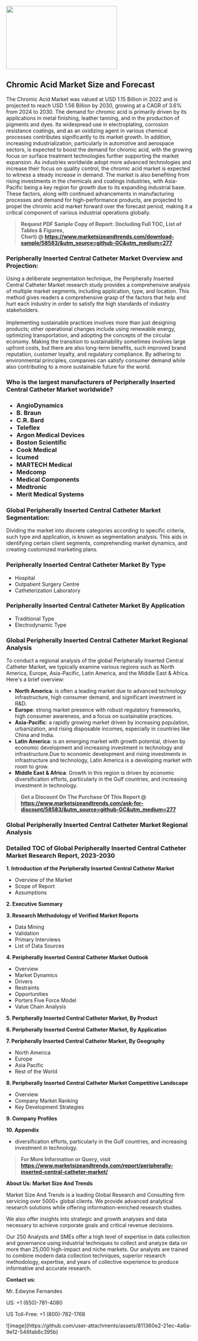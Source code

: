 <p><img class="alignnone size-medium wp-image-20088" src="https://ffe5etoiles.com/wp-content/uploads/2024/12/MST1-300x171.png" alt="" width="300" height="171" /></p><h2>Chromic Acid Market Size and Forecast</h2><p>The Chromic Acid Market was valued at USD 1.15 Billion in 2022 and is projected to reach USD 1.56 Billion by 2030, growing at a CAGR of 3.6% from 2024 to 2030. The demand for chromic acid is primarily driven by its applications in metal finishing, leather tanning, and in the production of pigments and dyes. Its widespread use in electroplating, corrosion resistance coatings, and as an oxidizing agent in various chemical processes contributes significantly to its market growth. In addition, increasing industrialization, particularly in automotive and aerospace sectors, is expected to boost the demand for chromic acid, with the growing focus on surface treatment technologies further supporting the market expansion.  As industries worldwide adopt more advanced technologies and increase their focus on quality control, the chromic acid market is expected to witness a steady increase in demand. The market is also benefiting from rising investments in the chemicals and coatings industries, with Asia-Pacific being a key region for growth due to its expanding industrial base. These factors, along with continued advancements in manufacturing processes and demand for high-performance products, are projected to propel the chromic acid market forward over the forecast period, making it a critical component of various industrial operations globally.</p></p><blockquote id="" class=""><strong>Request PDF Sample Copy of Report: (Including Full TOC, List of Tables &amp; Figures, Chart)&nbsp;@&nbsp;<strong><a href="https://www.marketsizeandtrends.com/download-sample/58583/&utm_source=github-GC&utm_medium=277" target="_blank">https://www.marketsizeandtrends.com/download-sample/58583/&utm_source=github-GC&utm_medium=277</a></strong></strong></blockquote><h3 id="" class="">Peripherally Inserted Central Catheter Market&nbsp;Overview and Projection:</h3><p id="" class="">Using a deliberate segmentation technique, the Peripherally Inserted Central Catheter Market research study provides a comprehensive analysis of multiple market segments, including application, type, and location. This method gives readers a comprehensive grasp of the factors that help and hurt each industry in order to satisfy the high standards of industry stakeholders. <br /> <br />Implementing sustainable practices involves more than just designing products; other operational changes include using renewable energy, optimizing transportation, and adopting the concepts of the circular economy. Making the transition to sustainability sometimes involves large upfront costs, but there are also long-term benefits, such improved brand reputation, customer loyalty, and regulatory compliance. By adhering to environmental principles, companies can satisfy consumer demand while also contributing to a more sustainable future for the world.</p><h3 id="" class="">Who is the largest manufacturers of&nbsp;Peripherally Inserted Central Catheter Market worldwide?</h3><h3 class=""><p><ul><li>AngioDynamics </li><li> B. Braun </li><li> C.R. Bard </li><li> Teleflex </li><li> Argon Medical Devices </li><li> Boston Scientific </li><li> Cook Medical </li><li> Icumed </li><li> MARTECH Medical </li><li> Medcomp </li><li> Medical Components </li><li> Medtronic </li><li> Merit Medical Systems</li></ul></p></h3><h3 id="" class="">Global&nbsp;Peripherally Inserted Central Catheter Market Segmentation:</h3><p id="" class="">Dividing the market into discrete categories according to specific criteria, such type and application, is known as segmentation analysis. This aids in identifying certain client segments, comprehending market dynamics, and creating customized marketing plans.</p><h3 id="" class="">Peripherally Inserted Central Catheter Market&nbsp;By Type</h3><p><p><ul><li>Hospital </li><li> Outpatient Surgery Centre </li><li> Catheterization Laboratory</p></li></ul></p></p><h3 id="" class="">Peripherally Inserted Central Catheter Market&nbsp;By Application</h3><p class=""><p><ul><li>Traditional Type </li><li> Electrodynamic Type</li></ul></p></p><h3 id="" class="">Global Peripherally Inserted Central Catheter Market Regional Analysis</h3><p id="" class="">To conduct a regional analysis of the global Peripherally Inserted Central Catheter Market, we typically examine various regions such as North America, Europe, Asia-Pacific, Latin America, and the Middle East &amp; Africa. Here's a brief overview:</p><ul><li><strong>North America</strong>: is often a leading market due to advanced technology infrastructure, high consumer demand, and significant investment in R&amp;D.</li><li><strong>Europe</strong>: strong market presence with robust regulatory frameworks, high consumer awareness, and a focus on sustainable practices.</li><li><strong>Asia-Pacific</strong>: a rapidly growing market driven by increasing population, urbanization, and rising disposable incomes, especially in countries like China and India.</li><li><strong>Latin America</strong>: is an emerging market with growth potential, driven by economic development and increasing investment in technology and infrastructure.Due to economic development and rising investments in infrastructure and technology, Latin America is a developing market with room to grow.</li><li><strong>Middle East &amp; Africa</strong>: Growth in this region is driven by economic diversification efforts, particularly in the Gulf countries, and increasing investment in technology.</li></ul><blockquote id="" class=""><strong>Get a Discount On The Purchase Of This Report @ <strong><a href="https://www.marketsizeandtrends.com/ask-for-discount/58583/&utm_source=github-GC&utm_medium=277" target="_blank">https://www.marketsizeandtrends.com/ask-for-discount/58583/&utm_source=github-GC&utm_medium=277</a></strong></strong></blockquote><h3 id="" class="">Global Peripherally Inserted Central Catheter Market Regional Analysis</h3><h3 id="" class="">Detailed TOC of Global Peripherally Inserted Central Catheter Market Research Report, 2023-2030</h3><p id="" class=""><strong>1. Introduction of the Peripherally Inserted Central Catheter Market</strong></p><ul><li>Overview of the Market</li><li>Scope of Report</li><li>Assumptions</li></ul><p id="" class=""><strong>2. Executive Summary</strong></p><p id="" class=""><strong>3. Research Methodology of Verified Market Reports</strong></p><ul><li>Data Mining</li><li>Validation</li><li>Primary Interviews</li><li>List of Data Sources</li></ul><p id="" class=""><strong>4. Peripherally Inserted Central Catheter Market Outlook</strong></p><ul><li>Overview</li><li>Market Dynamics</li><li>Drivers</li><li>Restraints</li><li>Opportunities</li><li>Porters Five Force Model</li><li>Value Chain Analysis</li></ul><p id="" class=""><strong>5. Peripherally Inserted Central Catheter Market, By Product</strong></p><p id="" class=""><strong>6. Peripherally Inserted Central Catheter Market, By Application</strong></p><p id="" class=""><strong>7. Peripherally Inserted Central Catheter Market, By Geography</strong></p><ul><li>North America</li><li>Europe</li><li>Asia Pacific</li><li>Rest of the World</li></ul><p id="" class=""><strong>8. Peripherally Inserted Central Catheter Market Competitive Landscape</strong></p><ul><li>Overview</li><li>Company Market Ranking</li><li>Key Development Strategies</li></ul><p id="" class=""><strong>9. Company Profiles</strong></p><p id="" class=""><strong>10. Appendix</strong></p><ul><li>diversification efforts, particularly in the Gulf countries, and increasing investment in technology.</li></ul><blockquote id="" class=""><strong>For More Information or Query, visit <strong><strong><a href="https://www.marketsizeandtrends.com/report/peripherally-inserted-central-catheter-market/" target="_blank">https://www.marketsizeandtrends.com/report/peripherally-inserted-central-catheter-market/</a></strong></strong></strong></blockquote><p id="" class=""><strong>About Us: Market Size And Trends</strong></p><p id="" class="">Market Size And Trends is a leading Global Research and Consulting firm servicing over 5000+ global clients. We provide advanced analytical research solutions while offering information-enriched research studies.</p><p id="" class="">We also offer insights into strategic and growth analyses and data necessary to achieve corporate goals and critical revenue decisions.</p><p id="" class="">Our 250 Analysts and SMEs offer a high level of expertise in data collection and governance using industrial techniques to collect and analyze data on more than 25,000 high-impact and niche markets. Our analysts are trained to combine modern data collection techniques, superior research methodology, expertise, and years of collective experience to produce informative and accurate research.</p><p id="" class=""><strong>Contact us:</strong></p><p id="" class="">Mr. Edwyne Fernandes</p><p id="" class="">US: +1 (650)-781-4080</p><p id="" class="">US Toll-Free: +1 (800)-782-1768</p>
![image](https://github.com/user-attachments/assets/811360e2-21ec-4a6a-9e12-546fab6c395b)
